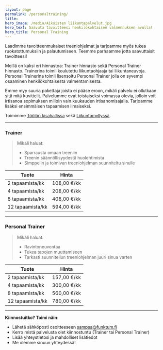 ```yaml
---
layout: page
permalink: /personaltraining/
title: 
hero_image: /media/Aikuisten liikuntapalvelut.jpg
hero_text: Saavuta tavoitteesi henkilökohtaisen valmennuksen avulla!
hero_title: Personal Training
---
```


Laadimme tavoitteenmukaiset treeniohjelmat ja tarjoamme myös tukea ruokatottumuksiin ja palautumiseen. 
Teemme parhaamme jotta saavuttaisit tavoitteesi!

Meillä on kaksi eri hinnastoa: Trainer hinnasto sekä Personal Trainer hinnasto. Trainerina toimii koulutettu liikuntaohjaaja tai liikuntaneuvoja. Personal Trainerina toimii lisensoitu Personal Trainer jolla on syvempi osaaminen henkilökohtaisesta valmentamisesta. 

Emme myy suuria pakettaja joista ei pääse eroon, mikäli palvelu ei ollutkaan sitä mitä kuvittelit. Palvelumme ovat 
toistaiseksi voimassa olevia, jolloin voit irtisanoa sopimuksen milloin vain kuukauden irtisanomisajalla. 
Tarjoamme lisäksi ensimmäisen tapaamisen ilmaiseksi. 

Toimimme [Töölön kisahallissa](https://goo.gl/maps/Z91HcxF5YKUkpJZq7) sekä [Liikuntamyllyssä](https://goo.gl/maps/LRiaWFMaah6RmTKG7).

---

### Trainer

> Mikäli haluat:
> - Sparrausta omaan treeniin
> - Treenin säännöllisyydestä huolehtimista
> - Simppelin ja toimivan treeniohjelman suunniteltu sinulle

| Tuote                     | Hinta               |
| ------------------------- | ------------------- |
| 2 tapaamista/kk           | 108,00 €/kk         |
| 4 tapaamista/kk           | 208,00 €/kk         |
| 8 tapaamista/kk           | 408,00 €/kk         |
| 12 tapaamista/kk          | 594,00 €/kk         |

---

### Personal Trainer

> Mikäli haluat:
> - Ravintoneuvontaa
> - Tukea tapojen muuttamiseen
> - Tarkasti suunnitellun treeniohjelman juuri sinua varten

| Tuote                     | Hinta               |
| ------------------------- | ------------------- |
| 2 tapaamista/kk           | 157,00 €/kk         |
| 4 tapaamista/kk           | 300,00 €/kk         |
| 8 tapaamista/kk           | 560,00 €/kk         |
| 12 tapaamista/kk          | 780,00 €/kk         |

---

**Kiinnostuitko? Toimi näin:**
- Lähetä sähköposti osoitteeseen <sampsa@funktum.fi>
- Kerro mistä palvelusta olet kiinnostuntu (Trainer tai Personal Trainer)
- Lisää yhteystietosi ja mahdolliset lisätiedot
- Me olemme sinuun yhteydessä!



